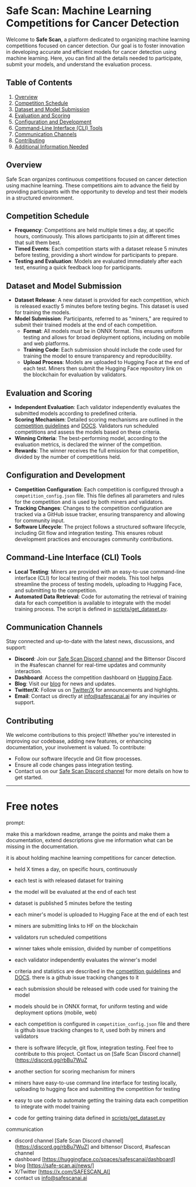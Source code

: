 




# Safe Scan: Machine Learning Competitions for Cancer Detection

Welcome to **Safe Scan**, a platform dedicated to organizing machine learning competitions focused on cancer detection. Our goal is to foster innovation in developing accurate and efficient models for cancer detection using machine learning. Here, you can find all the details needed to participate, submit your models, and understand the evaluation process.

## Table of Contents

1. [Overview](#overview)
2. [Competition Schedule](#competition-schedule)
3. [Dataset and Model Submission](#dataset-and-model-submission)
4. [Evaluation and Scoring](#evaluation-and-scoring)
5. [Configuration and Development](#configuration-and-development)
6. [Command-Line Interface (CLI) Tools](#command-line-interface-cli-tools)
7. [Communication Channels](#communication-channels)
8. [Contributing](#contributing)
9. [Additional Information Needed](#additional-information-needed)

## Overview

Safe Scan organizes continuous competitions focused on cancer detection using machine learning. These competitions aim to advance the field by providing participants with the opportunity to develop and test their models in a structured environment.

## Competition Schedule

- **Frequency**: Competitions are held multiple times a day, at specific hours, continuously. This allows participants to join at different times that suit them best.
- **Timed Events**: Each competition starts with a dataset release 5 minutes before testing, providing a short window for participants to prepare.
- **Testing and Evaluation**: Models are evaluated immediately after each test, ensuring a quick feedback loop for participants.

## Dataset and Model Submission

- **Dataset Release**: A new dataset is provided for each competition, which is released exactly 5 minutes before testing begins. This dataset is used for training the models.
- **Model Submission**: Participants, referred to as "miners," are required to submit their trained models at the end of each competition.
  - **Format**: All models must be in ONNX format. This ensures uniform testing and allows for broad deployment options, including on mobile and web platforms.
  - **Training Code**: Each submission should include the code used for training the model to ensure transparency and reproducibility.
  - **Upload Process**: Models are uploaded to Hugging Face at the end of each test. Miners then submit the Hugging Face repository link on the blockchain for evaluation by validators.

## Evaluation and Scoring

- **Independent Evaluation**: Each validator independently evaluates the submitted models according to predefined criteria.
- **Scoring Mechanism**: Detailed scoring mechanisms are outlined in the [competition guidelines](https://huggingface.co/spaces/safescanai/dashboard) and [DOCS](/DOCS/cometitions). Validators run scheduled competitions and assess the models based on these criteria.
- **Winning Criteria**: The best-performing model, according to the evaluation metrics, is declared the winner of the competition.
- **Rewards**: The winner receives the full emission for that competition, divided by the number of competitions held.

## Configuration and Development

- **Competition Configuration**: Each competition is configured through a `competition_config.json` file. This file defines all parameters and rules for the competition and is used by both miners and validators.
- **Tracking Changes**: Changes to the competition configuration are tracked via a GitHub issue tracker, ensuring transparency and allowing for community input.
- **Software Lifecycle**: The project follows a structured software lifecycle, including Git flow and integration testing. This ensures robust development practices and encourages community contributions.

## Command-Line Interface (CLI) Tools

- **Local Testing**: Miners are provided with an easy-to-use command-line interface (CLI) for local testing of their models. This tool helps streamline the process of testing models, uploading to Hugging Face, and submitting to the competition.
- **Automated Data Retrieval**: Code for automating the retrieval of training data for each competition is available to integrate with the model training process. The script is defined in [scripts/get_dataset.py](/scripts/get_dataset.py).

## Communication Channels

Stay connected and up-to-date with the latest news, discussions, and support:

- **Discord**: Join our [Safe Scan Discord channel](https://discord.gg/rbBu7WuZ) and the Bittensor Discord in the #safescan channel for real-time updates and community interaction.
- **Dashboard**: Access the competition dashboard on [Hugging Face](https://huggingface.co/spaces/safescanai/dashboard).
- **Blog**: Visit our [blog](https://safe-scan.ai/news/) for news and updates.
- **Twitter/X**: Follow us on [Twitter/X](https://x.com/SAFESCAN_AI) for announcements and highlights.
- **Email**: Contact us directly at [info@safescanai.ai](mailto:info@safescanai.ai) for any inquiries or support.

## Contributing

We welcome contributions to this project! Whether you're interested in improving our codebase, adding new features, or enhancing documentation, your involvement is valued. To contribute:

- Follow our software lifecycle and Git flow processes.
- Ensure all code changes pass integration testing.
- Contact us on our [Safe Scan Discord channel](https://discord.gg/rbBu7WuZ) for more details on how to get started.


---
# Free notes 

prompt:


make this a markdown readme, 
arrange the points and make them a documentation,
 extend descriptions 
 give me information what can be missing in the documentation. 
 
 it is about holding machine learning competitions for cancer detection.



- held X times a day, on specific hours, continuously
- each test is with released dataset for training
- the model will be evaluated at the end of each test
- dataset is published 5 minutes before the testing
- each miner's model is uploaded to Hugging Face at the end of each test
- miners are submitting links to HF on the blockchain
- validators run scheduled competitions
- winner takes whole emission, divided by number of competitions
- each validator independently evaluates the winner's model
- criteria and statistics are described in the [competition guidelines](https://huggingface.co/spaces/safescanai/dashboard) and [DOCS](/DOCS/cometitions). there is a github issue tracking changes to it
- each submission should be released with code used for training the model
- models should be in ONNX format, for uniform testing and wide deployment options (mobile, web)
- each competition is configured in `competition_config.json` file and there is github issue tracking changes to it, used both by miners and validators
- there is software lifecycle, git flow, integration testing. Feel free to contribute to this project. Contact us on [Safe Scan Discord channel](https://discord.gg/rbBu7WuZ

- another section for scoring mechanism for miners


- miners have easy-to-use command line interface for testing locally, uploading to hugging face and submitting the competition for testing 
- easy to use code to automate getting the training data each competition to integrate with model training
- code for getting training data  defined in [scripts/get_dataset.py](/scripts/get_dataset.py)


communication 
- discord channel [Safe Scan Discord channel](https://discord.gg/rbBu7WuZ] and bittensor Discord, #safescan channel
- dashboard [https://huggingface.co/spaces/safescanai/dashboard]
-  blog [https://safe-scan.ai/news/]
-  X/Twitter [https://x.com/SAFESCAN_AI]
- contact us [info@safescanai.ai](mailto:info@safescanai.ai)
